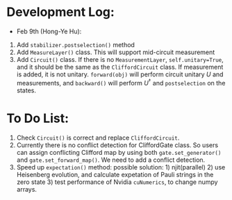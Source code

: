  # Development Log:
  - Feb 9th (Hong-Ye Hu):
  1. Add `stabilizer.postselection()` method
  2. Add `MeasureLayer()` class. This will support mid-circuit measurement
  3. Add `Circuit()` class. If there is no `MeasurementLayer`, `self.unitary=True`, and it should be the same as the `CliffordCircuit` class. If measurement is added, it is not unitary. `forward(obj)` will perform circuit unitary $U$ and measurements, and `backward()` will perform $U^{\dagger}$ and `postselection` on the states.


 # To Do List:
 1. Check `Circuit()` is correct and replace `CliffordCircuit`.
 2. Currently there is no conflict detection for CliffordGate class. So users can assign conflicting Clifford map by using both `gate.set_generator()` and `gate.set_forward_map()`. We need to add a conflict detection.
 3. Speed up `expectation()` method: possible solution: 1) njit(parallel) 2) use Heisenberg evolution, and calculate expetation of Pauli strings in the zero state 3) test performance of Nvidia `cuNumerics`, to change numpy arrays.
